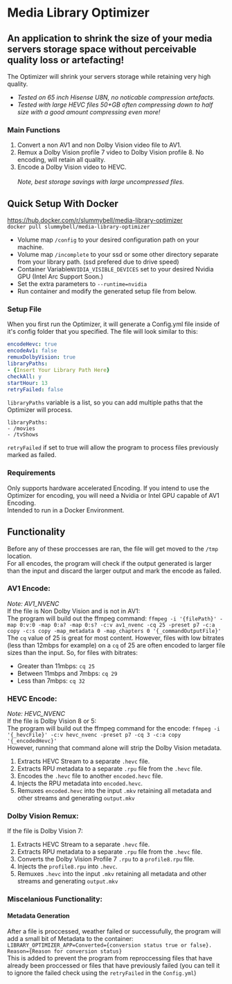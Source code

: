 # Media Library Optimizer

## An application to shrink the size of your media servers storage space without perceivable quality loss or artefacting!

The Optimizer will shrink your servers storage while retaining very high quality.
* *Tested on 65 inch Hisense U8N, no noticable compression artefacts.*
* *Tested with large HEVC files 50+GB often compressing down to half size with a good amount compressing even more!*

### Main Functions
1. Convert a non AV1 and non Dolby Vision video file to AV1.
2. Remux a Dolby Vision profile 7 video to Dolby Vision profile 8. No encoding, will retain all quality.
3. Encode a Dolby Vision video to HEVC.
<br><br>*Note, best storage savings with large uncompressed files.*

## Quick Setup With Docker
<a>https://hub.docker.com/r/slummybell/media-library-optimizer</a>
<br>
`docker pull slummybell/media-library-optimizer`
<br>
* Volume map `/config` to your desired configuration path on your machine.
* Volume map `/incomplete` to your ssd or some other directory separate from your library path. (ssd prefered due to drive speed)
* Container Variable`NVIDIA_VISIBLE_DEVICES` set to your desired Nvidia GPU (Intel Arc Support Soon.)
* Set the extra parameters to `--runtime=nvidia`
* Run container and modify the generated setup file from below.

### Setup File
When you first run the Optimizer, it will generate a Config.yml file inside of it's config folder that you specified.
The file will look similar to this:
```Config.yml
encodeHevc: true
encodeAv1: false
remuxDolbyVision: true
libraryPaths:
- {Insert Your Library Path Here}
checkAll: y
startHour: 13
retryFailed: false
```

`libraryPaths` variable is a list, so you can add multiple paths that the Optimizer will process.
```libraryPathsExample
libraryPaths:
- /movies
- /tvShows
```
`retryFailed` if set to true will allow the program to process files previously marked as failed.

### Requirements
Only supports hardware accelerated Encoding. If you intend to use the Optimizer for encoding, you will need a Nvidia or Intel GPU capable of AV1 Encoding.
<br>
Intended to run in a Docker Environment.

## Functionality
Before any of these proccesses are ran, the file will get moved to the `/tmp` location.
<br>
For all encodes, the program will check if the output generated is larger than the input and discard the larger output and mark the encode as failed.
### AV1 Encode:
*Note: AV1_NVENC*
<br>
If the file is Non Dolby Vision and is not in AV1:
<br>
The program will build out the ffmpeg command:
`ffmpeg -i '{filePath}' -map 0:v:0 -map 0:a? -map 0:s? -c:v av1_nvenc -cq 25 -preset p7 -c:a copy -c:s copy -map_metadata 0 -map_chapters 0 '{_commandOutputFile}'`
<br>
The `cq` value of 25 is great for most content. However, files with low bitrates (less than 12mbps for example) on a `cq` of 25 are often encoded to larger file sizes than the input. So, for files with bitrates:
* Greater than 11mbps: `cq 25`
* Between 11mbps and 7mbps: `cq 29`
* Less than 7mbps: `cq 32`
### HEVC Encode:
*Note: HEVC_NVENC*
<br>
If the file is Dolby Vision 8 or 5:
<br>
The program will build out the ffmpeg command for the encode:
`ffmpeg -i '{_hevcFile}' -c:v hevc_nvenc -preset p7 -cq 3 -c:a copy '{_encodedHevc}'`
<br>
However, running that command alone will strip the Dolby Vision metadata.
1. Extracts HEVC Stream to a separate `.hevc` file.
2. Extracts RPU metadata to a separate `.rpu` file from the `.hevc` file.
3. Encodes the `.hevc` file to another `encoded.hevc` file.
4. Injects the RPU metadata into `encoded.hevc`.
5. Remuxes `encoded.hevc` into the input `.mkv` retaining all metadata and other streams and generating `output.mkv`

### Dolby Vision Remux:
If the file is Dolby Vision 7:

1. Extracts HEVC Stream to a separate `.hevc` file.
2. Extracts RPU metadata to a separate `.rpu` file from the `.hevc` file.
3. Converts the Dolby Vision Profile 7 `.rpu` to a `profile8.rpu` file.
4. Injects the `profile8.rpu` into `.hevc`.
5. Remuxes `.hevc` into the input `.mkv` retaining all metadata and other streams and generating `output.mkv`
### Miscelanious Functionality:

#### Metadata Generation
After a file is proccessed, weather failed or successufully, the program will add a small bit of Metadata to the container:
<br>
`LIBRARY_OPTIMIZER_APP=Converted={conversion status true or false}. Reason={Reason for conversion status}`
<br>
This is added to prevent the program from reproccessing files that have already been proccessed or files that have previously failed (you can tell it to ignore the failed check using the `retryFailed` in the `Config.yml`)
